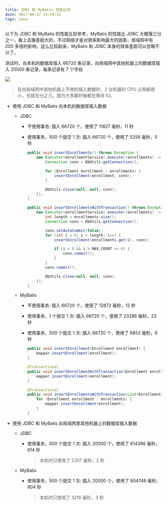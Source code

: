 ```yaml
---
title: JDBC 和 MyBatis 性能比较
date: 2017-06-12 13:54:12
tags: Java
---
```


以下为 JDBC 和 MyBatis 的性能比较参考，MyBatis 的性能比 JDBC 大概慢三分之一，看上去像差挺大的，不过网络才是对效率影响最大的因素，局域网中有 200 多倍的影响，这么比较起来，MyBatis 和 JDBC 本身的效率差距可以忽略不计了。

测试时，向本机的数据库插入 66720 条记录，向局域网中其他机器上的数据库插入 20000 条记录，每条记录有 7 个字段

![](/img/java/jdbc-mytabis-performance.png)

> 在向局域网中其他机器上不停的插入数据时，2 台机器的 CPU 占用都很小，也就百分之几，因为大多数时候都在等待 IO。<!--more-->

* 使用 JDBC 和 MyBatis 向本机的数据库插入数据

  * JDBC

    * 不使用事务: 插入 66720 个，使用了 11827 毫秒，11 秒

    * 使用事务，500 个提交 1 次: 插入 66720 个，使用了 5256 毫秒，5 秒

      ```java
      public void insertEnrollments() throws Exception {
          new Executor(enrollmentService).execute((enrollments) -> {
              Connection conn = DbUtils.getConnection();

              for (Enrollment enrollment : enrollments) {
                  insertEnrollment(enrollment, conn);
              }

              DbUtils.close(null, null, conn);
          });
      }

      public void insertEnrollmentsWithTransaction() throws Exception {
          new Executor(enrollmentService).execute((enrollments) -> {
              int length = enrollments.size();
              Connection conn = DbUtils.getConnection();

              conn.setAutoCommit(false);
              for (int i = 0; i < length; i++) {
                  insertEnrollment(enrollments.get(i), conn);

                  if (i > 0 && i % MAX_COUNT == 0) {
                      conn.commit();
                  }
              }
              conn.commit();

              DbUtils.close(null, null, conn);
          });
      }
      ```

  * MyBatis

    * 不使用事务: 插入 66720 个，使用了 12872 毫秒，12 秒

    * 使用事务，1 个提交 1 次: 插入 66720 个，使用了 23286 毫秒，23 秒

    * 使用事务，500 个提交 1 次: 插入 66720 个，使用了 6853 毫秒，6 秒

      ```java
      public void insertEnrollment(Enrollment enrollment) {
          mapper.insertEnrollment(enrollment);
      }

      @Transactional
      public void insertEnrollmentWithTransaction(Enrollment enrollment) {
          mapper.insertEnrollment(enrollment);
      }

      @Transactional
      public void insertEnrollmentsWithTransaction(List<Enrollment> enrollments) {
          for (Enrollment enrollment : enrollments) {
              mapper.insertEnrollment(enrollment);
          }
      }
      ```

* 使用 JDBC 和 MyBatis 向局域网里其他机器上的数据库插入数据

  * JDBC

    * 使用事务，500 个提交 1 次: 插入 20000 个，使用了 614386 毫秒，614 秒

      > 本机时只使用了 2307 毫秒，2 秒

  * MyBatis

    * 使用事务，500 个提交 1 次: 插入 20000 个，使用了 804749 毫秒，804 秒

      > 本机时只使用了 3216 毫秒，3 秒